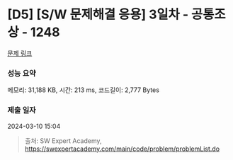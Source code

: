 # [D5] [S/W 문제해결 응용] 3일차 - 공통조상 - 1248 

[문제 링크](https://swexpertacademy.com/main/code/problem/problemDetail.do?contestProbId=AV15PTkqAPYCFAYD) 

### 성능 요약

메모리: 31,188 KB, 시간: 213 ms, 코드길이: 2,777 Bytes

### 제출 일자

2024-03-10 15:04



> 출처: SW Expert Academy, https://swexpertacademy.com/main/code/problem/problemList.do